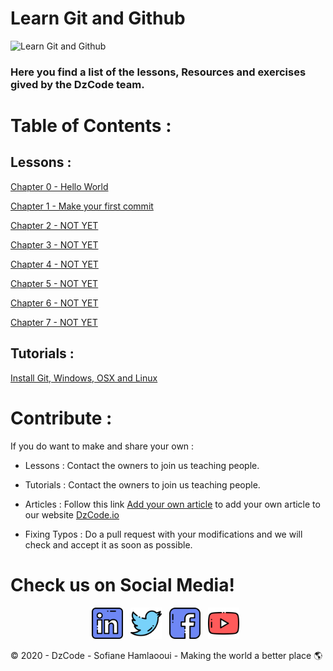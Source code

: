 # Learn Git and Github
![Learn Git and Github](https://i.imgur.com/bk9Cvuv.png)

### Here you find a list of the lessons, Resources and exercises gived by the DzCode team.

# Table of Contents :

## Lessons : 

[​Chapter 0 - Hello World](lessons/HelloWorld.md)

[​Chapter 1 - Make your first commit](lessons/HelloWorld.md)

[​Chapter 2 - NOT YET](lessons/HelloWorld.md)

[​Chapter 3 - NOT YET](lessons/HelloWorld.md)

[​Chapter 4 - NOT YET](lessons/HelloWorld.md)

[​Chapter 5 - NOT YET](lessons/HelloWorld.md)

[​Chapter 6 - NOT YET](lessons/HelloWorld.md)

[​Chapter 7 - NOT YET](lessons/HelloWorld.md)


## Tutorials :
 [​Install Git, Windows, OSX and Linux](tutorials/GitInstall.md)


 # Contribute :
If you do want to make and share your own : 

-   Lessons : Contact the owners to join us teaching people. 

-   Tutorials : Contact the owners to join us teaching people.

-   Articles : Follow this link [Add your own article](https://github.com/dzcode-io/dzcode.io#add-your-own-article) to add your own article to our website [DzCode.io](https://dzcode.io/Articles)

-   Fixing Typos : Do a pull request with your modifications and we will check and accept it as soon as possible.

# Check us on Social Media!

<div align="center">
<a href="https://www.linkedin.com/groups/8924363/"><img height="50" src="https://raw.githubusercontent.com/SofianeHamlaoui/SofianeHamlaoui/master/icons/linkedin.png?raw=true"></a>&nbsp;&nbsp;
<a href="https://twitter.com/dzcode_io"><img height="50" src="https://raw.githubusercontent.com/SofianeHamlaoui/SofianeHamlaoui/master/icons/twitter.png?raw=true"></a>&nbsp;&nbsp;
<a href="https://www.facebook.com/dzcode.io"><img height="50" src="https://raw.githubusercontent.com/SofianeHamlaoui/SofianeHamlaoui/master/icons/facebook.png?raw=true"></a>&nbsp;&nbsp;
<a href="https://www.youtube.com/channel/UC_tLjuQaYotzERtaAo8Y4SQ"><img height="50" src="https://raw.githubusercontent.com/SofianeHamlaoui/SofianeHamlaoui/master/icons/youtube.png?raw=true"></a>&nbsp;&nbsp;
<br></div>

© 2020 - DzCode - Sofiane Hamlaooui - Making the world a better place 🌎 
